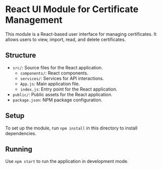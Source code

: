 
# React UI Module for Certificate Management

This module is a React-based user interface for managing certificates. It allows users to view, import, read, and delete certificates.

## Structure

- `src/`: Source files for the React application.
  - `components/`: React components.
  - `services/`: Services for API interactions.
  - `App.js`: Main application file.
  - `index.js`: Entry point for the React application.
- `public/`: Public assets for the React application.
- `package.json`: NPM package configuration.

## Setup

To set up the module, run `npm install` in this directory to install dependencies.

## Running

Use `npm start` to run the application in development mode.
